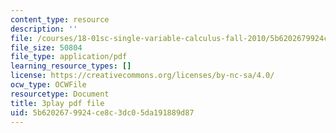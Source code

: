 ```yaml
---
content_type: resource
description: ''
file: /courses/18-01sc-single-variable-calculus-fall-2010/5b6202679924ce8c3dc05da191889d87_BSAA0akmPEU.pdf
file_size: 50804
file_type: application/pdf
learning_resource_types: []
license: https://creativecommons.org/licenses/by-nc-sa/4.0/
ocw_type: OCWFile
resourcetype: Document
title: 3play pdf file
uid: 5b620267-9924-ce8c-3dc0-5da191889d87
---
```


